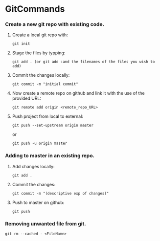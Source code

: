# GitCommands

### Create a new git repo with existing code. 

1. Create a local git repo with:
   ```
   git init
   ```
   
2. Stage the files by typping:
   ```
   git add . (or git add :and the filenames of the files you wish to add)
   ```
   
3. Commit the changes locally:
   ```
   git commit -m "initial commit"
   ```
   
4. Now create a remote repo on github and link it with the use of the provided URL:
   ```
   git remote add origin <remote_repo_URL>
   ```
   
5. Push project from local to external:
   ```
   git push --set-upstream origin master 
   ```
   or
   ```
   git push -u origin master
   ```


### Adding to master in an existing repo.
1. Add changes locally:
   ```
   git add .
   ```
2. Commit the changes:
   ```
   git commit -m "(descriptive exp of changes)"
   ```
3. Push to master on github:
   ```
   git push
   ```

### Removing unwanted file from git.
```
git rm --cached - <FileName>
```
